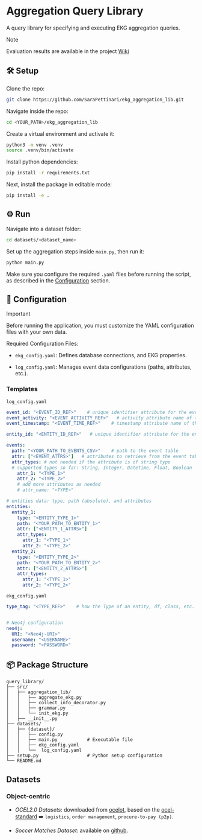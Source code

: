 # Aggregation Query Library  

A query library for specifying and executing EKG aggregation queries.  

> [!NOTE]
> Evaluation results are available in the project [Wiki](https://github.com/SaraPettinari/ekg_aggregation_lib/wiki)


## 🛠️ Setup  

Clone the repo:

```bash
git clone https://github.com/SaraPettinari/ekg_aggregation_lib.git
```

Navigate inside the repo:

```bash
cd <YOUR_PATH>/ekg_aggregation_lib
```

Create a virtual environment and activate it:  

```bash
python3 -m venv .venv
source .venv/bin/activate
```

Install python dependencies:
```bash
pip install -r requirements.txt
```

Next, install the package in editable mode:
```bash
pip install -e .
```

## ⚙️ Run
Navigate into a dataset folder:

```bash
cd datasets/<dataset_name>
``` 

Set up the aggregation steps inside `main.py`, then run it:

```bash
python main.py
```

Make sure you configure the required `.yaml` files before running the script, as described in the [Configuration](#-configuration) section.



## 🔧 Configuration

>[!IMPORTANT]
> Before running the application, you must customize the YAML configuration files with your own data.

Required Configuration Files:
* `ekg_config.yaml`: Defines database connections, and EKG properties.

* `log_config.yaml`: Manages event data configurations (paths, attributes, etc.).


### Templates

`log_config.yaml`

```yaml
event_id: "<EVENT_ID_REF>"    # unique identifier attribute for the event
event_activity: "<EVENT_ACTIVITY_REF>"   # activity attribute name of the event
event_timestamp: "<EVENT_TIME_REF>"    # timestamp attribute name of the event

entity_id: "<ENTITY_ID_REF>"   # unique identifier attribute for the entity

events:
  path: "<YOUR_PATH_TO_EVENTS_CSV>"    # path to the event table
  attr: ["<EVENT_ATTRS>"]   # attributes to retrieve from the event table
  attr_types: # not needed if the attribute is of string type
  # supported types so far: String, Integer, Datetime, Float, Boolean
    attr_1: "<TYPE_1>"
    attr_2: "<TYPE_2>"
    # add more attributes as needed
    # attr_name: "<TYPE>"

# entities data: type, path (absolute), and attributes
entities:
  entity_1:
    type: "<ENTITY_TYPE_1>"
    path: "<YOUR_PATH_TO_ENTITY_1>"
    attr: ["<ENTITY_1_ATTRS>"]
    attr_types: 
      attr_1: "<TYPE_1>"
      attr_2: "<TYPE_2>" 
  entity_2:
    type: "<ENTITY_TYPE_2>"
    path: "<YOUR_PATH_TO_ENTITY_2>"
    attr: ["<ENTITY_2_ATTRS>"]
    attr_types: 
      attr_1: "<TYPE_1>"
      attr_2: "<TYPE_2>"
```

`ekg_config.yaml`

```yaml
type_tag: "<TYPE_REF>"    # how the Type of an entity, df, class, etc. is called


# Neo4j configuration
neo4j:
  URI: "<Neo4j-URI>"
  username: "<USERNAME>"
  password: "<PASSWORD>"
```


## 📦 Package Structure  

```
query_library/
├── src/
│   ├── aggregation_lib/
│   │   ├── aggregate_ekg.py
│   │   ├── collect_info_decorator.py    
│   │   ├── grammar.py         
│   │   └── init_ekg.py               
│   ├── __init__.py  
├── datasets/
│   ├── {dataset}/
│   │   ├── config.py
│   │   ├── main.py           # Executable file
│   │   ├── ekg_config.yaml
│   │   └──  log_config.yaml 
├── setup.py                  # Python setup configuration
└── README.md                 
```

## Datasets

### Object-centric

* _OCEL2.0 Datasets_: downloaded from [ocelot](https://ocelot.pm/), based on the [ocel-standard](https://www.ocel-standard.org/event-logs/overview/) ➡️ `logistics`, `order management`, `procure-to-pay (p2p)`.

* _Soccer Matches Dataset_: available on [github](https://github.com/SaraPettinari/soccer_data_pm).
